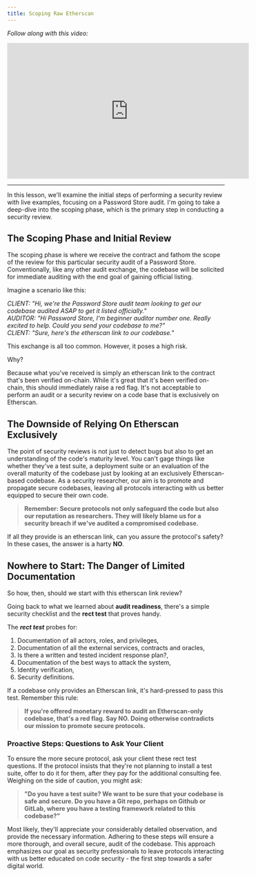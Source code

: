 ```yaml
---
title: Scoping Raw Etherscan
---
```


_Follow along with this video:_

<iframe width="560" height="315" src="https://www.youtube.com/embed/jD9_ZAOf6hk?si=z7DYWhwFN1B0MwFL" title="YouTube video player" frameborder="0" allow="accelerometer; autoplay; clipboard-write; encrypted-media; gyroscope; picture-in-picture; web-share" allowfullscreen></iframe>

---

In this lesson, we'll examine the initial steps of performing a security review with live examples, focusing on a Password Store audit. I'm going to take a deep-dive into the scoping phase, which is the primary step in conducting a security review.

## The Scoping Phase and Initial Review

The scoping phase is where we receive the contract and fathom the scope of the review for this particular security audit of a Password Store. Conventionally, like any other audit exchange, the codebase will be solicited for immediate auditing with the end goal of gaining official listing.

Imagine a scenario like this:

_CLIENT: "Hi, we're the Password Store audit team looking to get our codebase audited ASAP to get it listed officially."_  
_AUDITOR: "Hi Password Store, I'm beginner auditor number one. Really excited to help. Could you send your codebase to me?"_  
_CLIENT: "Sure, here's the etherscan link to our codebase."_

This exchange is all too common. However, it poses a high risk.

Why?

Because what you've received is simply an etherscan link to the contract that's been verified on-chain. While it's great that it's been verified on-chain, this should immediately raise a red flag. It's not acceptable to perform an audit or a security review on a code base that is exclusively on Etherscan.

## The Downside of Relying On Etherscan Exclusively

The point of security reviews is not just to detect bugs but also to get an understanding of the code's maturity level. You can't gage things like whether they've a test suite, a deployment suite or an evaluation of the overall maturity of the codebase just by looking at an exclusively Etherscan-based codebase. As a security researcher, our aim is to promote and propagate secure codebases, leaving all protocols interacting with us better equipped to secure their own code.

> **Remember: Secure protocols not only safeguard the code but also our reputation as researchers. They will likely blame us for a security breach if we've audited a compromised codebase.**

If all they provide is an etherscan link, can you assure the protocol's safety? In these cases, the answer is a harty **NO**.

## Nowhere to Start: The Danger of Limited Documentation

So how, then, should we start with this etherscan link review?

Going back to what we learned about **audit readiness**, there's a simple security checklist and the **rect test** that proves handy.

The **_rect test_** probes for:

1. Documentation of all actors, roles, and privileges,
2. Documentation of all the external services, contracts and oracles,
3. Is there a written and tested incident response plan?,
4. Documentation of the best ways to attack the system,
5. Identity verification,
6. Security definitions.

If a codebase only provides an Etherscan link, it's hard-pressed to pass this test. Remember this rule:

> **If you're offered monetary reward to audit an Etherscan-only codebase, that's a red flag. Say NO. Doing otherwise contradicts our mission to promote secure protocols.**

### Proactive Steps: Questions to Ask Your Client

To ensure the more secure protocol, ask your client these rect test questions. If the protocol insists that they're not planning to install a test suite, offer to do it for them, after they pay for the additional consulting fee. Weighing on the side of caution, you might ask:

> **"Do you have a test suite? We want to be sure that your codebase is safe and secure. Do you have a Git repo, perhaps on Github or GitLab, where you have a testing framework related to this codebase?"**

Most likely, they'll appreciate your considerably detailed observation, and provide the necessary information. Adhering to these steps will ensure a more thorough, and overall secure, audit of the codebase. This approach emphasizes our goal as security professionals to leave protocols interacting with us better educated on code security - the first step towards a safer digital world.
